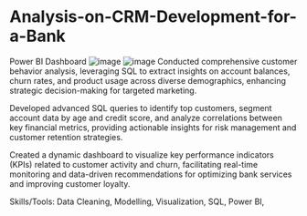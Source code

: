 # Analysis-on-CRM-Development-for-a-Bank
Power BI Dashboard
![image](https://github.com/user-attachments/assets/a94445cb-b408-4441-9ed8-669ec3ff114b) 
![image](https://github.com/user-attachments/assets/6ba90875-fa61-438f-b3cb-2882e5c51bb7)
Conducted comprehensive customer behavior analysis, leveraging SQL to extract insights on account balances, churn rates, and product usage across diverse demographics, enhancing strategic decision-making for targeted marketing.

Developed advanced SQL queries to identify top customers, segment account data by age and credit score, and analyze correlations between key financial metrics, providing actionable insights for risk management and customer retention strategies.

Created a dynamic dashboard to visualize key performance indicators (KPIs) related to customer activity and churn, facilitating real-time monitoring and data-driven recommendations for optimizing bank services and improving customer loyalty.

Skills/Tools: Data Cleaning, Modelling, Visualization, SQL, Power BI, 

